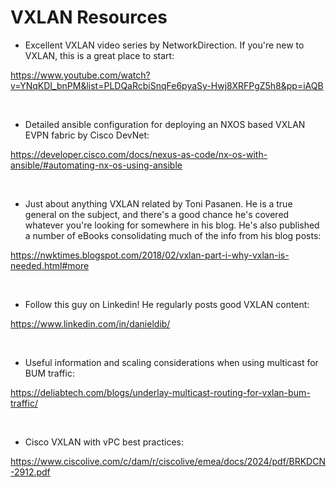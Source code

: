 # VXLAN Resources


* Excellent VXLAN video series by NetworkDirection. If you're new to VXLAN, this is a great place to start:

https://www.youtube.com/watch?v=YNqKDI_bnPM&list=PLDQaRcbiSnqFe6pyaSy-Hwj8XRFPgZ5h8&pp=iAQB

<br>

* Detailed ansible configuration for deploying an NXOS based VXLAN EVPN fabric by Cisco DevNet:

https://developer.cisco.com/docs/nexus-as-code/nx-os-with-ansible/#automating-nx-os-using-ansible

<br>

* Just about anything VXLAN related by Toni Pasanen. He is a true general on the subject, and there's a good chance he's covered whatever you're looking for somewhere in his blog. He's also published a number of eBooks consolidating much of the info from his blog posts:

https://nwktimes.blogspot.com/2018/02/vxlan-part-i-why-vxlan-is-needed.html#more

<br>

* Follow this guy on Linkedin! He regularly posts good VXLAN content:

https://www.linkedin.com/in/danieldib/

<br>

* Useful information and scaling considerations when using multicast for BUM traffic:

https://deliabtech.com/blogs/underlay-multicast-routing-for-vxlan-bum-traffic/

<br>

* Cisco VXLAN with vPC best practices:

https://www.ciscolive.com/c/dam/r/ciscolive/emea/docs/2024/pdf/BRKDCN-2912.pdf


